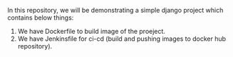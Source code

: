 In this repository, we will be demonstrating a simple django project which contains below things:
1) We have Dockerfile to build image of the proeject.
2) We have Jenkinsfile for ci-cd (build and pushing images to docker hub repository).
